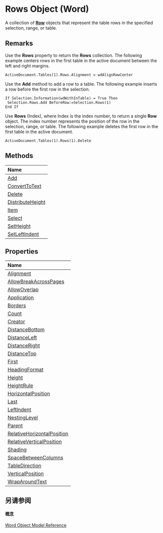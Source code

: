 
# Rows Object (Word)

A collection of  **[Row](38a05858-829a-ea5c-ce63-7f7343bf7b88.md)** objects that represent the table rows in the specified selection, range, or table.


## Remarks

Use the  **Rows** property to return the **Rows** collection. The following example centers rows in the first table in the active document between the left and right margins.


```
ActiveDocument.Tables(1).Rows.Alignment = wdAlignRowCenter
```

Use the  **Add** method to add a row to a table. The following example inserts a row before the first row in the selection.




```
If Selection.Information(wdWithInTable) = True Then 
 Selection.Rows.Add BeforeRow:=Selection.Rows(1) 
End If
```

Use  **Rows** (Index), where Index is the index number, to return a single **Row** object. The index number represents the position of the row in the selection, range, or table. The following example deletes the first row in the first table in the active document.




```
ActiveDocument.Tables(1).Rows(1).Delete
```


## Methods



|**Name**|
|:-----|
|[Add](d84286cb-42b5-a717-f152-0d9c3f1c6d9c.md)|
|[ConvertToText](36b763f2-807b-53c0-e7ff-42b63bd356dc.md)|
|[Delete](c48541e1-d0da-1193-0139-3f37b8d20fd9.md)|
|[DistributeHeight](f5fe9eea-debc-c1e4-b9a0-81c5f9a0c04a.md)|
|[Item](6dbbaf17-c5c4-8dbc-765b-babb0c7ba8ed.md)|
|[Select](a4baea46-17f4-77c2-ba71-4ea8dab26c4d.md)|
|[SetHeight](6c6dc63d-c17c-ad39-4d7a-bb5b608e776e.md)|
|[SetLeftIndent](4ce8093a-dcb9-4d2c-e841-176818d991b8.md)|

## Properties



|**Name**|
|:-----|
|[Alignment](0a3352eb-6618-1721-6261-11adad48707c.md)|
|[AllowBreakAcrossPages](6e5c0794-1dcc-9e70-7968-12a11adf6e56.md)|
|[AllowOverlap](2a5205d6-dd9c-6c12-38a3-37633cfd644b.md)|
|[Application](3e89d284-3787-b228-01fa-498254834e71.md)|
|[Borders](4c251987-5bbb-bfdb-d90f-861838f1b59d.md)|
|[Count](6e326ef4-2a5e-dd90-a1bb-c2b6d59006e6.md)|
|[Creator](55443f86-6dc3-4037-9308-75d01bbf2900.md)|
|[DistanceBottom](21d0bb53-69d5-d579-a7eb-690e8f2742fb.md)|
|[DistanceLeft](2798e176-d175-6504-7eac-4248bdb0ceb3.md)|
|[DistanceRight](68e37feb-bb0a-7a74-9fbd-ee4a8d9e7dca.md)|
|[DistanceTop](50ff15c4-708b-d8a1-9040-83f59dcf766c.md)|
|[First](9e879fdf-bc21-cd19-37e9-bf44c06b3416.md)|
|[HeadingFormat](225464d2-cb93-f347-6f02-ace23c4177eb.md)|
|[Height](c111c7e3-0502-118d-035c-be290ea4d83b.md)|
|[HeightRule](478635fd-fcaa-d679-e0e2-b24258615d04.md)|
|[HorizontalPosition](249389cb-c21f-61f2-c12a-648f70fe5357.md)|
|[Last](ae7432c5-6ea8-23eb-6f24-727c79fdd632.md)|
|[LeftIndent](bb5ee915-a41a-e447-7326-b6b6e0e2d6d2.md)|
|[NestingLevel](54a34d92-08bc-fb66-3a29-5e491d370307.md)|
|[Parent](5f36062a-4c45-11a7-8b19-213919fa001a.md)|
|[RelativeHorizontalPosition](c5effe24-c8b7-1c07-f421-150ef0038c09.md)|
|[RelativeVerticalPosition](2aee8b37-3d84-c376-b09b-5b86909bdaaa.md)|
|[Shading](79c5240c-2845-e038-49cb-8a9b1f8f2a71.md)|
|[SpaceBetweenColumns](286e0236-eab3-18d2-926a-d27e2516e62b.md)|
|[TableDirection](02351774-13c0-ec82-c553-3b048eabb133.md)|
|[VerticalPosition](5f08e24f-6b0c-441d-c067-41b83b4ec1c3.md)|
|[WrapAroundText](6d899cb2-f8af-1b20-3d8e-4ef353d4b762.md)|

## 另请参阅


#### 概念


[Word Object Model Reference](be452561-b436-bb9b-6f94-3faa9a74a6fd.md)